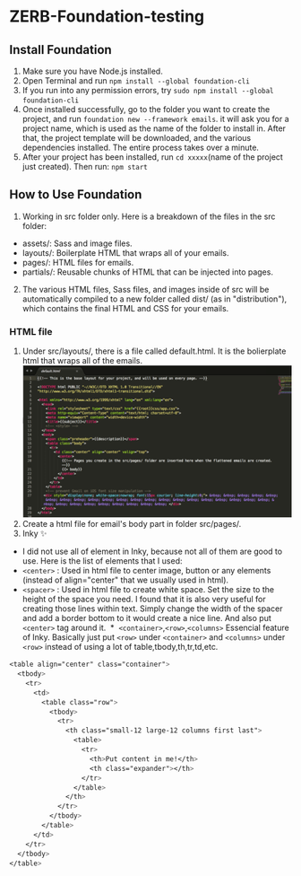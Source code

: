 # ZERB-Foundation-testing

## Install Foundation
1. Make sure you have Node.js installed.
2. Open Terminal and run `npm install --global foundation-cli`
3. If you run into any permission errors, try `sudo npm install --global foundation-cli`
4. Once installed successfully, go to the folder you want to create the project, and run `foundation new --framework emails`.
it will ask you for a project name, which is used as the name of the folder to install in. After that, the project template will be downloaded, and the various dependencies installed. The entire process takes over a minute.
5. After your project has been installed, run `cd xxxxx`(name of the project just created). Then run: `npm start`

## How to Use Foundation
1. Working in src folder only. Here is a breakdown of the files in the src folder:
* assets/: Sass and image files.
* layouts/: Boilerplate HTML that wraps all of your emails.
* pages/: HTML files for emails.
* partials/: Reusable chunks of HTML that can be injected into pages.
2. The various HTML files, Sass files, and images inside of src will be automatically compiled to a new folder called dist/ (as in "distribution"), which contains the final HTML and CSS for your emails.
### HTML file
1. Under src/layouts/, there is a file called default.html. It is the bolierplate html that wraps all of the emails.
![Image](https://raw.githubusercontent.com/370639141/ZERB-Foundation-testing/master/assets/image/Screen%20Shot%202017-06-21%20at%2010.09.54%20AM.png)
2. Create a html file for email's body part in folder src/pages/.
3. Inky :sparkles:
*  I did not use all of element in Inky, because not all of them are good to use. Here is the list of elements that I used:
  *  `<center>` : Used in html file to center image, button or any elements (instead of align="center" that we usually used in html).
  *  `<spacer>` : Used in html file to create white space. Set the size to the height of the space you need. I found that it is also very useful for creating those lines within text. Simply change the width of the spacer and add a border bottom to it would create a nice line. And also put `<center>` tag around it.
  *  `<container>`,`<row>`,`<columns>` Essencial feature of Inky. Basically just put `<row>` under `<container>` and `<columns>` under `<row>` instead of using a lot of table,tbody,th,tr,td,etc. 
```css 
<table align="center" class="container">
  <tbody>
    <tr>
      <td>
        <table class="row">
          <tbody>
            <tr>
              <th class="small-12 large-12 columns first last">
                <table>
                  <tr>
                    <th>Put content in me!</th>
                    <th class="expander"></th>
                  </tr>
                </table>
              </th>
            </tr>
          </tbody>
        </table>
      </td>
    </tr>
  </tbody>
</table>
```
